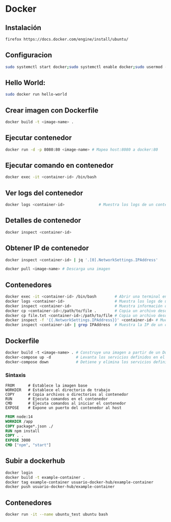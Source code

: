 # Docker
## Instalación
```bash
firefox https://docs.docker.com/engine/install/ubuntu/
```
## Configuracion
```bash
sudo systemctl start docker;sudo systemctl enable docker;sudo usermod -aG docker $USER
```
## Hello World:
```bash
sudo docker run hello-world
```
## Crear imagen con Dockerfile
```bash
docker build -t <image-name> .
```
## Ejecutar contenedor
```bash
docker run -d -p 8080:80 <image-name> # Mapea host:8080 a docker:80
```
## Ejecutar comando en contenedor
```bash
docker exec -it <container-id> /bin/bash
```
## Ver logs del contenedor
```bash
docker logs <container-id>               # Muestra los logs de un contenedor
```
## Detalles de contenedor
```bash
docker inspect <container-id>
```
## Obtener IP de contenedor
```bash
docker inspect <container-id> | jq '.[0].NetworkSettings.IPAddress'
```

```bash
docker pull <image-name> # Descarga una imagen
```

## Contenedores

```bash
docker exec -it <container-id> /bin/bash        # Abrir una terminal en un contenedor en ejecución
docker logs <container-id>                      # Muestra los logs de un contenedor
docker inspect <container-id>                   # Muestra información detallada de un contenedor
docker cp <container-id>:/path/to/file .        # Copia un archivo desde un contenedor a la máquina host
docker cp file.txt <container-id>:/path/to/file # Copia un archivo desde la máquina host a un contenedor
docker inspect -f '{{.NetworkSettings.IPAddress}}' <container-id> # Muestra la IP de un contenedor
docker inspect <container-id> | grep IPAddress  # Muestra la IP de un contenedor
```

## Dockerfile

```Dockerfile
docker build -t <image-name> . # Construye una imagen a partir de un Dockerfile
docker-compose up -d           # Levanta los servicios definidos en el archivo docker-compose.yml en segundo plano
docker-compose down            # Detiene y elimina los servicios definidos en el archivo docker-compose.yml
```

### Sintaxis

```plaintext
FROM      # Establece la imagen base
WORKDIR   # Establece el directorio de trabajo
COPY      # Copia archivos o directorios al contenedor
RUN       # Ejecuta comandos en el contenedor
CMD       # Ejecuta comandos al iniciar el contenedor
EXPOSE    # Expone un puerto del contenedor al host
```

```Dockerfile
FROM node:14
WORKDIR /app
COPY package*.json ./
RUN npm install
COPY . .
EXPOSE 3000
CMD ["npm", "start"]
```

## Subir a dockerhub

```bash
docker login
docker build -t example-container .
docker tag example-container usuario-docker-hub/example-container
docker push usuario-docker-hub/example-container
```

## Contenedores

```bash
docker run -it --name ubuntu_test ubuntu bash
```
